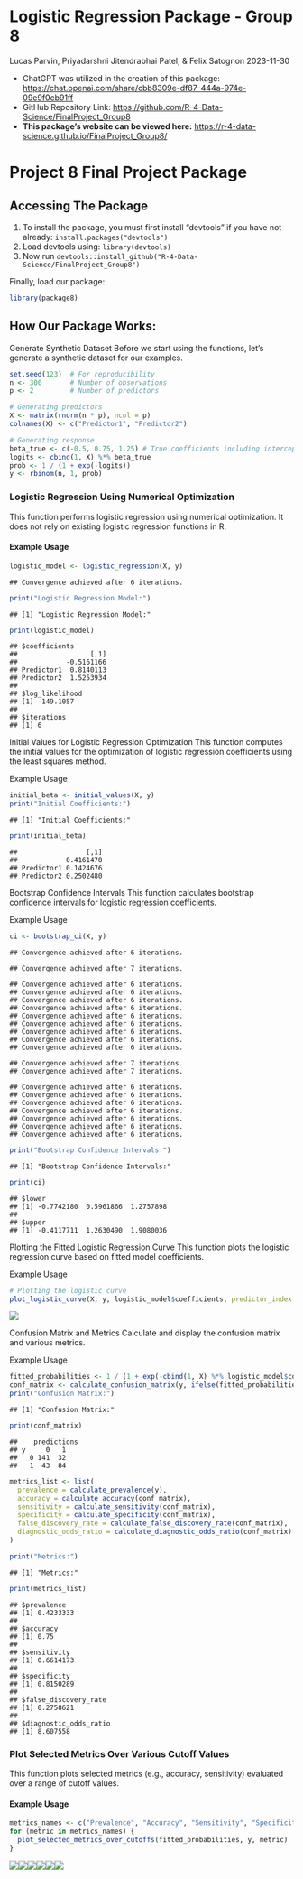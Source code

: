 Logistic Regression Package - Group 8
================
Lucas Parvin, Priyadarshni Jitendrabhai Patel, & Felix Satognon
2023-11-30

- ChatGPT was utilized in the creation of this package:
  <https://chat.openai.com/share/cbb8309e-df87-444a-974e-09e9f0cb91ff>
- GitHub Repository Link:
  <https://github.com/R-4-Data-Science/FinalProject_Group8>
- **This package’s website can be viewed here:**
  <https://r-4-data-science.github.io/FinalProject_Group8/>

# Project 8 Final Project Package

## Accessing The Package

1.  To install the package, you must first install “devtools” if you
    have not already: `install.packages("devtools")`
2.  Load devtools using: `library(devtools)`
3.  Now run
    `devtools::install_github("R-4-Data-Science/FinalProject_Group8")`

Finally, load our package:

``` r
library(package8)
```

## How Our Package Works:

Generate Synthetic Dataset Before we start using the functions, let’s
generate a synthetic dataset for our examples.

``` r
set.seed(123)  # For reproducibility
n <- 300       # Number of observations
p <- 2         # Number of predictors

# Generating predictors
X <- matrix(rnorm(n * p), ncol = p)
colnames(X) <- c("Predictor1", "Predictor2")

# Generating response
beta_true <- c(-0.5, 0.75, 1.25) # True coefficients including intercept
logits <- cbind(1, X) %*% beta_true
prob <- 1 / (1 + exp(-logits))
y <- rbinom(n, 1, prob)
```

### Logistic Regression Using Numerical Optimization

This function performs logistic regression using numerical optimization.
It does not rely on existing logistic regression functions in R.

#### Example Usage

``` r
logistic_model <- logistic_regression(X, y)
```

    ## Convergence achieved after 6 iterations.

``` r
print("Logistic Regression Model:")
```

    ## [1] "Logistic Regression Model:"

``` r
print(logistic_model)
```

    ## $coefficients
    ##                  [,1]
    ##            -0.5161166
    ## Predictor1  0.8140113
    ## Predictor2  1.5253934
    ## 
    ## $log_likelihood
    ## [1] -149.1057
    ## 
    ## $iterations
    ## [1] 6

Initial Values for Logistic Regression Optimization This function
computes the initial values for the optimization of logistic regression
coefficients using the least squares method.

Example Usage

``` r
initial_beta <- initial_values(X, y)
print("Initial Coefficients:")
```

    ## [1] "Initial Coefficients:"

``` r
print(initial_beta)
```

    ##                 [,1]
    ##            0.4161470
    ## Predictor1 0.1424676
    ## Predictor2 0.2502480

Bootstrap Confidence Intervals This function calculates bootstrap
confidence intervals for logistic regression coefficients.

Example Usage

``` r
ci <- bootstrap_ci(X, y)
```

    ## Convergence achieved after 6 iterations.

    ## Convergence achieved after 7 iterations.

    ## Convergence achieved after 6 iterations.
    ## Convergence achieved after 6 iterations.
    ## Convergence achieved after 6 iterations.
    ## Convergence achieved after 6 iterations.
    ## Convergence achieved after 6 iterations.
    ## Convergence achieved after 6 iterations.
    ## Convergence achieved after 6 iterations.
    ## Convergence achieved after 6 iterations.
    ## Convergence achieved after 6 iterations.

    ## Convergence achieved after 7 iterations.
    ## Convergence achieved after 7 iterations.

    ## Convergence achieved after 6 iterations.
    ## Convergence achieved after 6 iterations.
    ## Convergence achieved after 6 iterations.
    ## Convergence achieved after 6 iterations.
    ## Convergence achieved after 6 iterations.
    ## Convergence achieved after 6 iterations.
    ## Convergence achieved after 6 iterations.

``` r
print("Bootstrap Confidence Intervals:")
```

    ## [1] "Bootstrap Confidence Intervals:"

``` r
print(ci)
```

    ## $lower
    ## [1] -0.7742180  0.5961866  1.2757898
    ## 
    ## $upper
    ## [1] -0.4117711  1.2630490  1.9080036

Plotting the Fitted Logistic Regression Curve This function plots the
logistic regression curve based on fitted model coefficients.

Example Usage

``` r
# Plotting the logistic curve
plot_logistic_curve(X, y, logistic_model$coefficients, predictor_index = 1)
```

![](README_files/figure-gfm/unnamed-chunk-6-1.png)<!-- -->

Confusion Matrix and Metrics Calculate and display the confusion matrix
and various metrics.

Example Usage

``` r
fitted_probabilities <- 1 / (1 + exp(-cbind(1, X) %*% logistic_model$coefficients))
conf_matrix <- calculate_confusion_matrix(y, ifelse(fitted_probabilities > 0.5, 1, 0))
print("Confusion Matrix:")
```

    ## [1] "Confusion Matrix:"

``` r
print(conf_matrix)
```

    ##    predictions
    ## y     0   1
    ##   0 141  32
    ##   1  43  84

``` r
metrics_list <- list(
  prevalence = calculate_prevalence(y),
  accuracy = calculate_accuracy(conf_matrix),
  sensitivity = calculate_sensitivity(conf_matrix),
  specificity = calculate_specificity(conf_matrix),
  false_discovery_rate = calculate_false_discovery_rate(conf_matrix),
  diagnostic_odds_ratio = calculate_diagnostic_odds_ratio(conf_matrix)
)

print("Metrics:")
```

    ## [1] "Metrics:"

``` r
print(metrics_list)
```

    ## $prevalence
    ## [1] 0.4233333
    ## 
    ## $accuracy
    ## [1] 0.75
    ## 
    ## $sensitivity
    ## [1] 0.6614173
    ## 
    ## $specificity
    ## [1] 0.8150289
    ## 
    ## $false_discovery_rate
    ## [1] 0.2758621
    ## 
    ## $diagnostic_odds_ratio
    ## [1] 8.607558

### Plot Selected Metrics Over Various Cutoff Values

This function plots selected metrics (e.g., accuracy, sensitivity)
evaluated over a range of cutoff values.

#### Example Usage

``` r
metrics_names <- c("Prevalence", "Accuracy", "Sensitivity", "Specificity", "False Discovery Rate", "Diagnostic Odds Ratio")
for (metric in metrics_names) {
  plot_selected_metrics_over_cutoffs(fitted_probabilities, y, metric)
}
```

![](README_files/figure-gfm/unnamed-chunk-8-1.png)<!-- -->![](README_files/figure-gfm/unnamed-chunk-8-2.png)<!-- -->![](README_files/figure-gfm/unnamed-chunk-8-3.png)<!-- -->![](README_files/figure-gfm/unnamed-chunk-8-4.png)<!-- -->![](README_files/figure-gfm/unnamed-chunk-8-5.png)<!-- -->![](README_files/figure-gfm/unnamed-chunk-8-6.png)<!-- -->
